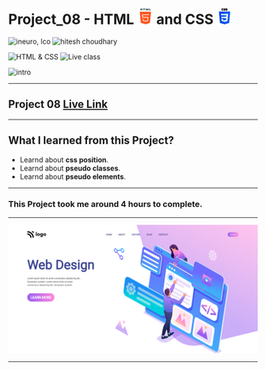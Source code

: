 # Project_08 - HTML ![](./screenshot/html.png) and CSS ![](./screenshot/css.png)

![ineuro, lco](https://img.shields.io/badge/iNeuron-LCO-green)
![hitesh choudhary](https://img.shields.io/badge/Hitesh%20Choudhary-Full%20Stack%20JavaScript%20Bootcamp-lightgrey)

![HTML & CSS](https://img.shields.io/badge/HTML-CSS-orange)
![Live class](https://img.shields.io/badge/LIVE--CLASS-PROJECT--08-blue)

![intro](https://img.shields.io/badge/Mohit%20Gupta-MCA%20Final%20Year-red)

---

## Project 08 [Live Link](https://project-08-themohitgupta.netlify.app)

---
## What I learned from this Project?

- Learnd about **css position**.
- Learnd about **pseudo classes**.
- Learnd about **pseudo elements**.

---

### This Project took me around **4 hours** to complete.

---

![Screenshot](./screenshot/screenshot.png)

---
